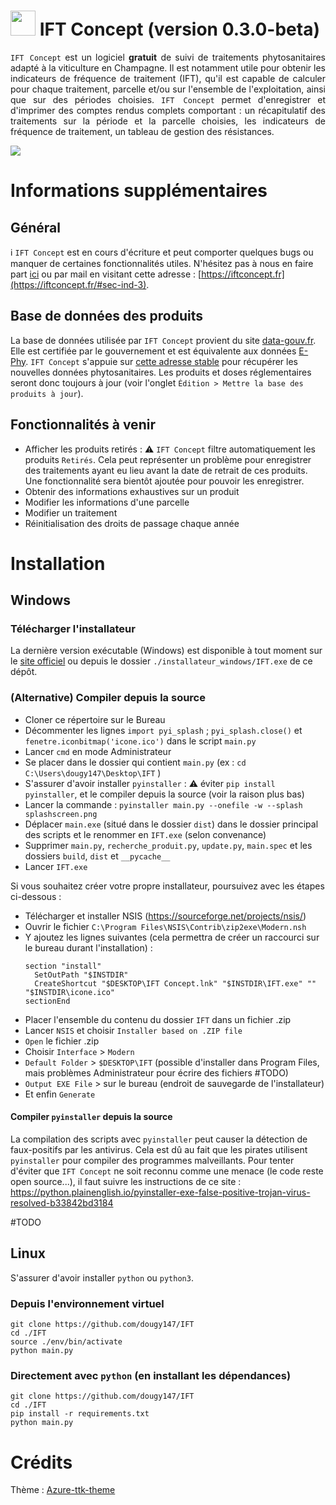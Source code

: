 # <img src="icone.ico" width='40px'> IFT Concept (version 0.3.0-beta)

<p align="justify">
<code>IFT Concept</code> est un logiciel <b>gratuit</b> de suivi de traitements phytosanitaires adapté à la viticulture en Champagne.
Il est notamment utile pour obtenir les indicateurs de fréquence de traitement (IFT), qu'il est capable de calculer pour chaque traitement, parcelle et/ou sur l'ensemble de l'exploitation, ainsi que sur des périodes choisies.
<code>IFT Concept</code> permet d'enregistrer et d'imprimer des comptes rendus complets comportant : un récapitulatif des traitements sur la période et la parcelle choisies, les indicateurs de fréquence de traitement, un tableau de gestion des résistances.

![](iftconcept.gif)
</p>

# Informations supplémentaires

## Général

ℹ️ `IFT Concept` est en cours d'écriture et peut comporter quelques bugs ou manquer de certaines fonctionnalités utiles. N'hésitez pas à nous en faire part [ici](https://github.com/dougy147/IFT/issues) ou par mail en visitant cette adresse : [https://iftconcept.fr](https://iftconcept.fr/#sec-ind-3).

## Base de données des produits

La base de données utilisée par `IFT Concept` provient du site [data-gouv.fr](https://www.data.gouv.fr/fr/datasets/donnees-ouvertes-du-catalogue-e-phy-des-produits-phytopharmaceutiques-matieres-fertilisantes-et-supports-de-culture-adjuvants-produits-mixtes-et-melanges/).
Elle est certifiée par le gouvernement et est équivalente aux données [E-Phy](https://ephy.anses.fr).
`IFT Concept` s'appuie sur [cette adresse stable](https://www.data.gouv.fr/fr/datasets/r/98f7cac6-6b29-4859-8739-51b825196959) pour récupérer les nouvelles données phytosanitaires.
Les produits et doses réglementaires seront donc toujours à jour (voir l'onglet `Édition > Mettre la base des produits à jour`).

## Fonctionnalités à venir

- Afficher les produits retirés : ⚠️ `IFT Concept` filtre automatiquement les produits `Retirés`. Cela peut représenter un problème pour enregistrer des traitements ayant eu lieu avant la date de retrait de ces produits. Une fonctionnalité sera bientôt ajoutée pour pouvoir les enregistrer.
- Obtenir des informations exhaustives sur un produit
- Modifier les informations d'une parcelle
- Modifier un traitement
- Réinitialisation des droits de passage chaque année


# Installation

## Windows

### Télécharger l'installateur

La dernière version exécutable (Windows) est disponible à tout moment sur le [site officiel](https://iftconcept.fr) ou depuis le dossier `./installateur_windows/IFT.exe` de ce dépôt.

### (Alternative) Compiler depuis la source

- Cloner ce répertoire sur le Bureau
- Décommenter les lignes `import pyi_splash` ; `pyi_splash.close()` et `fenetre.iconbitmap('icone.ico')` dans le script `main.py`
- Lancer `cmd` en mode Administrateur
- Se placer dans le dossier qui contient `main.py` (ex : `cd C:\Users\dougy147\Desktop\IFT` )
- S'assurer d'avoir installer `pyinstaller` : ⚠ éviter `pip install pyinstaller`, et le compiler depuis la source (voir la raison plus bas)
- Lancer la commande : `pyinstaller main.py --onefile -w --splash splashscreen.png`
- Déplacer `main.exe` (situé dans le dossier `dist`) dans le dossier principal des scripts et le renommer en `IFT.exe` (selon convenance)
- Supprimer `main.py`, `recherche_produit.py`, `update.py`, `main.spec` et les dossiers `build`, `dist` et `__pycache__`
- Lancer `IFT.exe`

Si vous souhaitez créer votre propre installateur, poursuivez avec les étapes ci-dessous :

- Télécharger et installer NSIS (https://sourceforge.net/projects/nsis/)
- Ouvrir le fichier `C:\Program Files\NSIS\Contrib\zip2exe\Modern.nsh`
- Y ajoutez les lignes suivantes (cela permettra de créer un raccourci sur le bureau durant l'installation) :
  ```
  section "install"
  	SetOutPath "$INSTDIR"
  	CreateShortcut "$DESKTOP\IFT Concept.lnk" "$INSTDIR\IFT.exe" "" "$INSTDIR\icone.ico"
  sectionEnd
  ```
- Placer l'ensemble du contenu du dossier `IFT` dans un fichier .zip
- Lancer `NSIS` et choisir `Installer based on .ZIP file`
- `Open` le fichier .zip
- Choisir `Interface` > `Modern`
- `Default Folder` > `$DESKTOP\IFT` (possible d'installer dans Program Files, mais problèmes Administrateur pour écrire des fichiers #TODO)
- `Output EXE File` > sur le bureau (endroit de sauvegarde de l'installateur)
- Et enfin `Generate`


#### Compiler `pyinstaller` depuis la source

La compilation des scripts avec `pyinstaller` peut causer la détection de faux-positifs par les antivirus.
Cela est dû au fait que les pirates utilisent `pyinstaller` pour compiler des programmes malveillants.
Pour tenter d'éviter que `IFT Concept` ne soit reconnu comme une menace (le code reste open source...), il faut suivre les instructions de ce site : https://python.plainenglish.io/pyinstaller-exe-false-positive-trojan-virus-resolved-b33842bd3184

#TODO

## Linux

S'assurer d'avoir installer `python` ou `python3`.

### Depuis l'environnement virtuel

```
git clone https://github.com/dougy147/IFT
cd ./IFT
source ./env/bin/activate
python main.py
```

### Directement avec `python` (en installant les dépendances)

```
git clone https://github.com/dougy147/IFT
cd ./IFT
pip install -r requirements.txt
python main.py
```


# Crédits

Thème : [Azure-ttk-theme](https://github.com/rdbende/Azure-ttk-theme)
